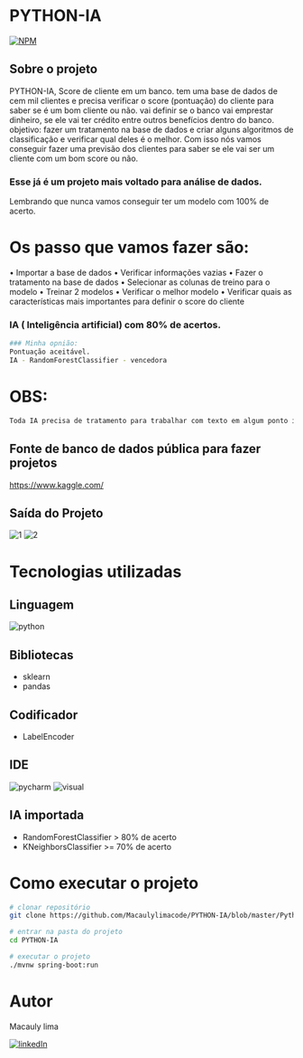 # PYTHON-IA

[![NPM](https://img.shields.io/npm/l/react)](https://github.com/Macaulylimacode/PYTHON-IA/blob/master/LICENSE) 

## Sobre o projeto

PYTHON-IA, Score de cliente em um banco. tem uma base de dados de cem mil clientes e precisa verificar o score (pontuação) do cliente para saber se é um bom cliente ou não. vai definir se o banco vai emprestar dinheiro, se ele vai ter crédito entre outros benefícios dentro do banco.
objetivo: fazer um tratamento na base de dados e criar alguns algoritmos de classificação e verificar qual deles é o melhor. Com isso nós vamos conseguir fazer uma previsão dos clientes para saber se ele vai ser um cliente com um bom score ou não.
### Esse já é um projeto mais voltado para análise de dados.
Lembrando que nunca vamos conseguir ter um modelo com 100% de acerto.

# Os passo que vamos fazer são:
• Importar a base de dados
• Verificar informações vazias
• Fazer o tratamento na base de dados
• Selecionar as colunas de treino para o modelo
• Treinar 2 modelos
• Verificar o melhor modelo
• Verificar quais as características mais importantes para definir o score do cliente

### IA ( Inteligência artificial) com 80% de acertos.
```bash
### Minha opnião:
Pontuação aceitável.
IA - RandomForestClassifier - vencedora
```
# OBS:
```bash
Toda IA precisa de tratamento para trabalhar com texto em algum ponto ira virar número.
```
## Fonte de banco de dados pública para fazer projetos

https://www.kaggle.com/

## Saída do Projeto
![1](https://github.com/Macaulylimacode/PYTHON-IA/assets/139823222/76c9e75d-ac35-4348-9d70-cad467d870f4)
![2](https://github.com/Macaulylimacode/PYTHON-IA/assets/139823222/bbcfba02-0cbe-4a67-9f49-10f99005c3b8)

# Tecnologias utilizadas
## Linguagem

![python](https://img.shields.io/badge/Python-3776AB?style=for-the-badge&logo=python&logoColor=white)

## Bibliotecas
- sklearn
- pandas
## Codificador
- LabelEncoder 
## IDE

![pycharm](https://img.shields.io/badge/PyCharm-000000.svg?&style=for-the-badge&logo=PyCharm&logoColor=white)
![visual](https://img.shields.io/badge/Visual_Studio-5C2D91?style=for-the-badge&logo=visual%20studio&logoColor=white)
## IA importada
- RandomForestClassifier > 80% de acerto
- KNeighborsClassifier >= 70% de acerto

# Como executar o projeto

```bash
# clonar repositório
git clone https://github.com/Macaulylimacode/PYTHON-IA/blob/master/Python%20IA.py

# entrar na pasta do projeto
cd PYTHON-IA

# executar o projeto
./mvnw spring-boot:run
```

# Autor

Macauly lima

[![linkedIn](https://img.shields.io/badge/LinkedIn-0077B5?style=for-the-badge&logo=linkedin&logoColor=white)](https://www.linkedin.com/in/macauly-lima-75984a269)

